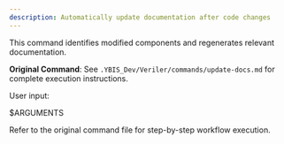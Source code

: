 ```yaml
---
description: Automatically update documentation after code changes
---
```


This command identifies modified components and regenerates relevant documentation.

**Original Command**: See `.YBIS_Dev/Veriler/commands/update-docs.md` for complete execution instructions.

User input:

$ARGUMENTS

Refer to the original command file for step-by-step workflow execution.
